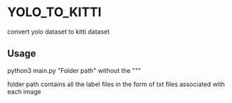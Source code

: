 # YOLO_TO_KITTI
convert yolo dataset to kitti dataset

## Usage

python3 main.py "Folder path" without the """
  
folder path contains all the label files in the form of txt files associated with each image
